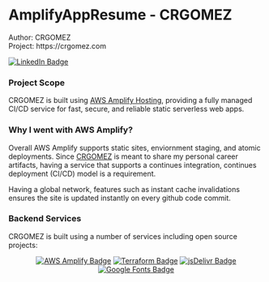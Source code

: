 <h1>AmplifyAppResume - CRGOMEZ </h1>

<p>
Author: CRGOMEZ <br>
Project: https://crgomez.com

[![LinkedIn Badge](https://img.shields.io/badge/LinkedIn-0A66C2?logo=linkedin&logoColor=fff&style=for-the-badge)](https://www.linkedin.com/in/cgomezsystemadmin/)
</p>

<h3>Project Scope</h3>
<p>
CRGOMEZ is built using <a href="https://aws.amazon.com/amplify/">AWS Amplify Hosting</a>, providing a fully managed CI/CD service for fast, secure, and reliable static serverless web apps.
</p>

<h3>Why I went with AWS Amplify?</h3>
<p>
Overall AWS Amplify supports static sites, enviornment staging, and atomic deployments. Since
<a href="https://crgomez.com">CRGOMEZ</a> is meant to share my personal career artifacts, having a service that supports a continues integration, continues deployment (CI/CD) model is a requirement.

Having a global network, features such as instant cache invalidations ensures the site is updated instantly on every github code commit.
</p>

<h3> Backend Services </h3>
<p>
CRGOMEZ is built using a number of services including open source projects:
</p>
<div style="text-align: center;">

[![AWS Amplify Badge](https://img.shields.io/badge/AWS%20Amplify-F90?logo=awsamplify&logoColor=fff&style=for-the-badge)](https://crgomez.com)
[![Terraform Badge](https://img.shields.io/badge/Terraform-844FBA?logo=terraform&logoColor=fff&style=for-the-badge)](https://www.terraform.io/)
[![jsDelivr Badge](https://img.shields.io/badge/jsDelivr-E84D3D?logo=jsdelivr&logoColor=fff&style=for-the-badge)](https://www.jsdelivr.com/)
[![Google Fonts Badge](https://img.shields.io/badge/Google%20Fonts-4285F4?logo=googlefonts&logoColor=fff&style=for-the-badge)](https://fonts.google.com/)

</dev>